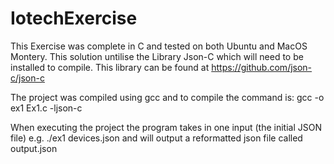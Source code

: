 # IotechExercise

This Exercise was complete in C and tested on both Ubuntu and MacOS Montery. This solution untilise the Library Json-C which will need to be installed to compile. This library can be found at https://github.com/json-c/json-c

The project was compiled using gcc and to compile the command is: gcc -o ex1 Ex1.c -ljson-c

When executing the project the program takes in one input (the initial JSON file) e.g. ./ex1 devices.json and will output a reformatted json file called output.json

